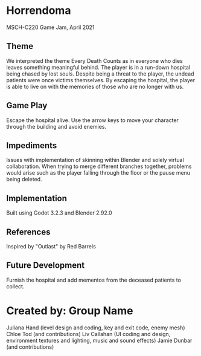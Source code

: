 # Horrendoma
MSCH-C220 Game Jam, April 2021

## Theme
We interpreted the theme Every Death Counts as in everyone who dies leaves something meaningful behind. The player is in a run-down hospital being chased by lost souls. Despite being a threat to the player, the undead patients were once victims themselves. By escaping the hospital, the player is able to live on with the memories of those who are no longer with us.

## Game Play
Escape the hospital alive.
Use the arrow keys to move your character through the building and avoid enemies.

## Impediments
Issues with implementation of skinning within Blender and solely virtual collaboration. When trying to merge different branches together, problems would arise such as the player falling through the floor or the pause menu being deleted.

## Implementation
Built using Godot 3.2.3 and Blender 2.92.0

## References
Inspired by "Outlast" by Red Barrels

## Future Development
Furnish the hospital and add mementos from the deceased patients to collect.

# Created by: Group Name
Juliana Hand (level design and coding, key and exit code, enemy mesh)
Chloe Tod (and contributions)
Liv Callahan (UI coding and design, environment textures and lighting, music and sound effects)
Jamie Dunbar (and contributions)
